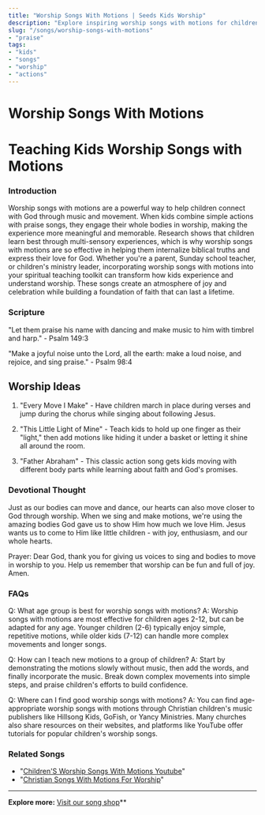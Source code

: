 ```yaml
---
title: "Worship Songs With Motions | Seeds Kids Worship"
description: "Explore inspiring worship songs with motions for children's worship and faith development. Biblical music resources for families and ministry."
slug: "/songs/worship-songs-with-motions"
- "praise"
tags:
- "kids"
- "songs"
- "worship"
- "actions"
---
```


# Worship Songs With Motions

# Teaching Kids Worship Songs with Motions

### Introduction
Worship songs with motions are a powerful way to help children connect with God through music and movement. When kids combine simple actions with praise songs, they engage their whole bodies in worship, making the experience more meaningful and memorable. Research shows that children learn best through multi-sensory experiences, which is why worship songs with motions are so effective in helping them internalize biblical truths and express their love for God. Whether you're a parent, Sunday school teacher, or children's ministry leader, incorporating worship songs with motions into your spiritual teaching toolkit can transform how kids experience and understand worship. These songs create an atmosphere of joy and celebration while building a foundation of faith that can last a lifetime.

### Scripture
"Let them praise his name with dancing and make music to him with timbrel and harp." - Psalm 149:3

"Make a joyful noise unto the Lord, all the earth: make a loud noise, and rejoice, and sing praise." - Psalm 98:4

## Worship Ideas
1. "Every Move I Make" - Have children march in place during verses and jump during the chorus while singing about following Jesus.

2. "This Little Light of Mine" - Teach kids to hold up one finger as their "light," then add motions like hiding it under a basket or letting it shine all around the room.

3. "Father Abraham" - This classic action song gets kids moving with different body parts while learning about faith and God's promises.

### Devotional Thought
Just as our bodies can move and dance, our hearts can also move closer to God through worship. When we sing and make motions, we're using the amazing bodies God gave us to show Him how much we love Him. Jesus wants us to come to Him like little children - with joy, enthusiasm, and our whole hearts.

Prayer: Dear God, thank you for giving us voices to sing and bodies to move in worship to you. Help us remember that worship can be fun and full of joy. Amen.

### FAQs
Q: What age group is best for worship songs with motions?
A: Worship songs with motions are most effective for children ages 2-12, but can be adapted for any age. Younger children (2-6) typically enjoy simple, repetitive motions, while older kids (7-12) can handle more complex movements and longer songs.

Q: How can I teach new motions to a group of children?
A: Start by demonstrating the motions slowly without music, then add the words, and finally incorporate the music. Break down complex movements into simple steps, and praise children's efforts to build confidence.

Q: Where can I find good worship songs with motions?
A: You can find age-appropriate worship songs with motions through Christian children's music publishers like Hillsong Kids, GoFish, or Yancy Ministries. Many churches also share resources on their websites, and platforms like YouTube offer tutorials for popular children's worship songs.

### Related Songs

- "[Children'S Worship Songs With Motions Youtube](/songs/children-s-worship-songs-with-motions-youtube/)"
- "[Christian Songs With Motions For Worship](/songs/christian-songs-with-motions-for-worship/)"

---

**Explore more:** [Visit our song shop](https://seedskidsworship.com/shop)**

<!-- Schema Markup -->
<script type="application/ld+json">
{
  "@context": "https://schema.org",
  "@type": "MusicRecording",
  "name": "Worship Songs With Motions",
  "byArtist": {
    "@type": "MusicGroup",
    "name": "Seeds Kids Worship"
  },
  "isFamilyFriendly": true,
  "url": "https://seedskidsworship.com/songs/worship-songs-with-motions/"
}
</script>